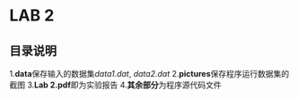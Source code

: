 # LAB 2

## 目录说明

1.**data**保存输入的数据集*data1.dat*, *data2.dat*
2.**pictures**保存程序运行数据集的截图
3.**Lab 2.pdf**即为实验报告
4.**其余部分**为程序源代码文件
